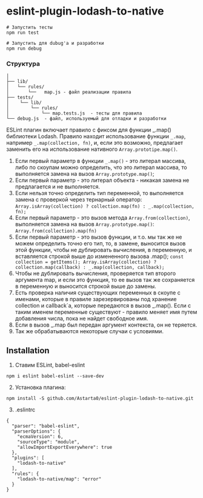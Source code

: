 # eslint-plugin-lodash-to-native

```
# Запустить тесты
npm run test

# Запустить для dubug'a и разработки
npm run debug
```

### Структура
```
│
├── lib/                   
│   └── rules/   
│       └──   map.js - файл реализации правила   
├── tests/
│    └── lib/ 
│        └── rules/ 
│            └── map.tests.js  - тесты для правила
└── debug.js  - файл, используемый для отладки и разработки
```


ESLint плагин включает правило с фиксом для функции _.map() библиотеки Lodash.
Правило находит использование функции `_.map`, например `_.map(collection, fn)`,
и, если это возможно, предлагает заменить его на использование нативного `Array.prototipe.map()`.

1. Если первый параметр в функции `_.map()` - это литерал массива, либо по скоупам можно определить, что это литерал массива,
то выполняется замена на вызов `Array.prototype.map()`;
2. Если первый параметр - это литерал объекта - никакая замена не предлагается и не выполняется.
3. Если нельзя точно определить тип переменной, то выполняется замена с проверкой через тернарный оператор:
`Array.isArray(collection) ? collection.map(fn) : _.map(collection, fn);`
4. Если первый параметр - это вызов метода `Array.from(collection)`, выполняется замена на вызов `Array.prototype.map()`:
`Array.from(collection).map(fn)`
5. Если первый параметр - это вызов функции, и т.о. мы так же не можем определить точно его тип, то,
в замене, выносится вызов этой функции, чтобы не дублировать вычисления, в переменную, и вставляется строкой выше до
измененного вызова .map();
`
const collection = getItems();
Array.isArray(collection) ? collection.map(callback) : _.map(collection, callback);
`
6. Чтобы не дублировать вычисления, проверяется тип второго аргумента map, и если это функция, то ее вызов так же сохраняется в переменную
и выносится строкой выше до замены.
7. Есть проверка наличия существующих переменных в скоупе с именами, которые в правиле зарезервированы под
хранение collection и callback`a, которые передаются в вызов _.map().
Если с таким именем переменные существуют - правило меняет имя путем добавления числа, пока не найдет свободное имя.
8. Если в вызов _.map был передан аргумент контекста, он не теряется.
9. Так же обрабатываются некоторые случаи с условиями.



 


## Installation

1. Ставим ESLint, babel-eslint

```
npm i eslint babel-eslint --save-dev
```

2. Установка плагина:

```
npm install -S github.com/Astarta0/eslint-plugin-lodash-to-native.git
```

3. .eslintrc
```
{
  "parser": "babel-eslint",
  "parserOptions": {
    "ecmaVersion": 6,
    "sourceType": "module",
    "allowImportExportEverywhere": true
  },
  "plugins": [
    "lodash-to-native"
  ],
  "rules": {
    "lodash-to-native/map": "error"
  }
}
```






